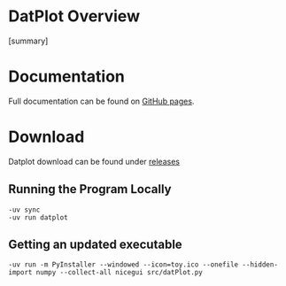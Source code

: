 # DatPlot Overview

[summary]

# Documentation

Full documentation can be found on [GitHub pages](https://osudsl.github.io/datplots/).

# Download

Datplot download can be found under [releases]()

## Running the Program Locally

    -uv sync
    -uv run datplot
    
## Getting an updated executable

    -uv run -m PyInstaller --windowed --icon=toy.ico --onefile --hidden-import numpy --collect-all nicegui src/datPlot.py
    
